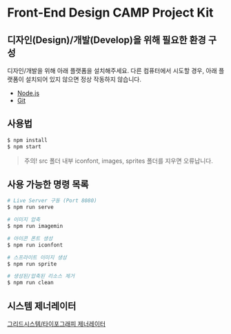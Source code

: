 # Front-End Design CAMP Project Kit

## 디자인(Design)/개발(Develop)을 위해 필요한 환경 구성

디자인/개발을 위해 아래 플랫폼을 설치해주세요. 다른 컴퓨터에서 시도할 경우, 아래 플랫폼이 설치되어 있지 않으면 정상 작동하지 않습니다.

- [Node.js](http://nodejs.org)
- [Git](http://git-scm.com)

## 사용법

```sh
$ npm install
$ npm start
```

> 주의! src 폴더 내부 iconfont, images, sprites 폴더를 지우면 오류납니다.

## 사용 가능한 명령 목록

```sh
# Live Server 구동 (Port 8080)
$ npm run serve

# 이미지 압축
$ npm run imagemin

# 아이콘 폰트 생성
$ npm run iconfont

# 스프라이트 이미지 생성
$ npm run sprite

# 생성된/압축된 리소스 제거
$ npm run clean
```

## 시스템 제너레이터

[그리드시스템/타이포그래피 제너레이터](https://www.sassmeister.com/gist/67672ba2a9caf1b947800d2be563c60c)